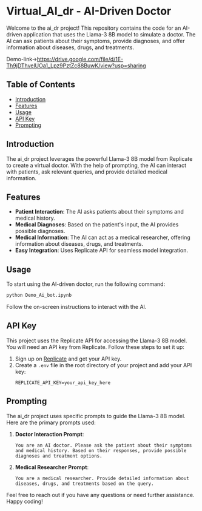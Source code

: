 
# Virtual_AI_dr - AI-Driven Doctor

Welcome to the ai_dr project! This repository contains the code for an AI-driven application that uses the Llama-3 8B model to simulate a doctor. The AI can ask patients about their symptoms, provide diagnoses, and offer information about diseases, drugs, and treatments.

Demo-link->https://drive.google.com/file/d/1E-Th9jDThvelUOa1_Lpz9PztZc88BuwK/view?usp=sharing

## Table of Contents

- [Introduction](#introduction)
- [Features](#features)
- [Usage](#usage)
- [API Key](#api-key)
- [Prompting](#prompting)

## Introduction

The ai_dr project leverages the powerful Llama-3 8B model from Replicate to create a virtual doctor. With the help of prompting, the AI can interact with patients, ask relevant queries, and provide detailed medical information.

## Features

- **Patient Interaction**: The AI asks patients about their symptoms and medical history.
- **Medical Diagnoses**: Based on the patient's input, the AI provides possible diagnoses.
- **Medical Information**: The AI can act as a medical researcher, offering information about diseases, drugs, and treatments.
- **Easy Integration**: Uses Replicate API for seamless model integration.

## Usage

To start using the AI-driven doctor, run the following command:

```bash
python Demo_Ai_bot.ipynb
```

Follow the on-screen instructions to interact with the AI.

## API Key

This project uses the Replicate API for accessing the Llama-3 8B model. You will need an API key from Replicate. Follow these steps to set it up:

1. Sign up on [Replicate](https://replicate.com/) and get your API key.
2. Create a `.env` file in the root directory of your project and add your API key:
   ```
   REPLICATE_API_KEY=your_api_key_here
   ```

## Prompting

The ai_dr project uses specific prompts to guide the Llama-3 8B model. Here are the primary prompts used:

1. **Doctor Interaction Prompt**:
   ```
   You are an AI doctor. Please ask the patient about their symptoms and medical history. Based on their responses, provide possible diagnoses and treatment options.
   ```

2. **Medical Researcher Prompt**:
   ```
   You are a medical researcher. Provide detailed information about diseases, drugs, and treatments based on the query.
   ```

Feel free to reach out if you have any questions or need further assistance. Happy coding!

